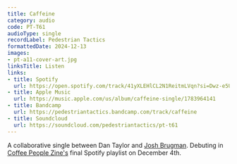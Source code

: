 ```yaml
---
title: Caffeine
category: audio
code: PT-T61
audioType: single
recordLabel: Pedestrian Tactics
formattedDate: 2024-12-13
images:
- pt-a11-cover-art.jpg
linksTitle: Listen
links:
- title: Spotify
  url: https://open.spotify.com/track/41yXLEHlCL2N1ReitmLVqn?si=Dwz-e5UESxqglIgICAQvLA&
- title: Apple Music
  url: https://music.apple.com/us/album/caffeine-single/1783964141
- title: Bandcamp
  url: https://pedestriantactics.bandcamp.com/track/caffeine
- title: Soundcloud
  url: https://soundcloud.com/pedestriantactics/pt-t61
---
```


A collaborative single between Dan Taylor and [Josh Brugman](http://instagram.com/joshbrugman). Debuting in [Coffee People Zine's](https://coffeepeople.org) final Spotify playlist on December 4th.